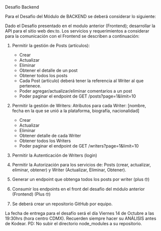 Desafío Backend

Para el Desafío del Módulo de BACKEND se deberá considerar lo siguiente:

Dado el Desafío presentado en el modulo anterior (Frontend); desarrollar la API para el sitio web dev.to. Los servicios y requerimientos a considerar para la comunicación con el Frontend se describen a continuación:

1. Permitir la gestión de Posts (artículos):
      - Crear
      - Actualizar
      - Eliminar
      - Obtener el detalle de un post
      - Obtener todos los posts
      - Cada Post (artículo) deberá tener la referencia al Writer al que pertenece.
      - Poder agregar/actualizar/eliminar comentarios a un post
      - Poder paginar el endpoint de GET /posts?page=1&limit=10
 
 2. Permitir la gestión de Writers: Atributos para cada Writer: [nombre, fecha en la que se unió a la plataforma, biografía, nacionalidad]
      - Crear
      - Actualizar
      - Eliminar
      - Obtener detalle de cada Writer
      - Obtener todos los Writers
      - Poder paginar el endpoint de GET /writers?page=1&limit=10

 3. Permitir la Autenticación de Writers (login)

 4. Permitir la Autorización para los servicios de: Posts (crear, actualizar, eliminar, obtener) y Writer (Actualizar, Eliminar, Obtener).
 
 5. Generar un endpoint que obtenga todos los posts por writer (plus :nerd_face:)
 
 6. Consumir los endpoints en el front del desafío del módulo anterior (Frontend) (Plus :nerd_face:)
 
 7. Se deberá crear un repositorio GitHub por equipo.

La fecha de entrega para el desafío será el día Viernes 14 de Octubre a las 19:30hrs (hora centro CDMX).
Recuerden siempre hacer su ANÁLISIS antes de Kodear.
PD: No subir el directorio node_modules a su repositorio.
